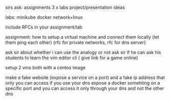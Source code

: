 sirs ask:
assignments
3 x labs
project/presentation ideas



labs:
minikube 
docker 
network+linux 

include RFCs in your assignment/lab

assignment: how to setup a virtual machine and connect them locally (let them ping each other) 
{rfc for private networks, rfc for dns server}


ask sir about whether i can use the analogy or not 
ask sir if he can ask his students to learn the vim editor cli ( give link for a game online)

setup 2 vms both with a centos image

make a fake website (expose a service on a port)
and a fake ip address that only you can access if you use your dns
expose a docker somehting on a specific port and you can access it only through your dns and not the other dns

